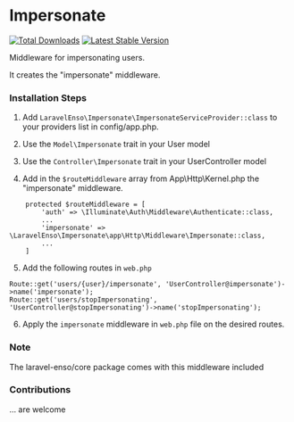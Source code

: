# Impersonate
[![Total Downloads](https://poser.pugx.org/laravel-enso/impersonate/downloads)](https://packagist.org/packages/laravel-enso/impersonate)
[![Latest Stable Version](https://poser.pugx.org/laravel-enso/impersonate/version)](https://packagist.org/packages/laravel-enso/impersonate)

Middleware for impersonating users.

It creates the "impersonate" middleware.

### Installation Steps

1. Add `LaravelEnso\Impersonate\ImpersonateServiceProvider::class` to your providers list in config/app.php.

2. Use the `Model\Impersonate` trait in your User model

3. Use the `Controller\Impersonate` trait in your UserController model

4. Add in the `$routeMiddleware` array from App\Http\Kernel.php the "impersonate" middleware.

```
	protected $routeMiddleware = [
        'auth' => \Illuminate\Auth\Middleware\Authenticate::class,
        ...
		'impersonate' => \LaravelEnso\Impersonate\app\Http\Middleware\Impersonate::class,
		...
	]
```

5. Add the following routes in `web.php`

```
Route::get('users/{user}/impersonate', 'UserController@impersonate')->name('impersonate');
Route::get('users/stopImpersonating', 'UserController@stopImpersonating')->name('stopImpersonating');
```
6. Apply the `impersonate` middleware in `web.php` file on the desired routes.

### Note

The laravel-enso/core package comes with this middleware included

### Contributions

... are welcome